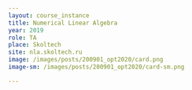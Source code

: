 ```yaml
---
layout: course_instance
title: Numerical Linear Algebra
year: 2019
role: TA
place: Skoltech
site: nla.skoltech.ru
image: /images/posts/200901_opt2020/card.png
image-sm: /images/posts/200901_opt2020/card-sm.png

---
```

